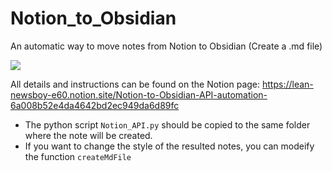 # Notion_to_Obsidian
An automatic way to move notes from Notion to Obsidian (Create a .md file)

![](https://forum.obsidian.md/uploads/default/original/2X/6/663886873dba65def747edf8ebf752a0a8d09db0.jpeg)

All details and instructions can be found on the Notion page:
https://lean-newsboy-e60.notion.site/Notion-to-Obsidian-API-automation-6a008b52e4da4642bd2ec949da6d89fc

- The python script ```Notion_API.py``` should be copied to the same folder where the note will be created.
- If you want to change the style of the resulted notes, you can modeify the function ```createMdFile```